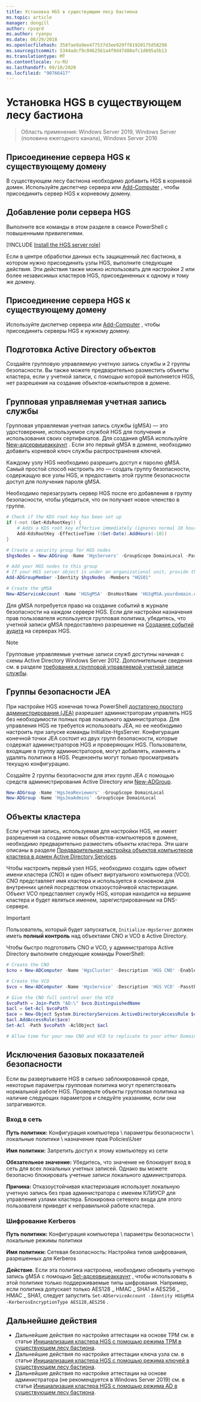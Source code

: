 ```yaml
---
title: Установка HGS в существующем лесу бастиона
ms.topic: article
manager: dongill
author: rpsqrd
ms.author: ryanpu
ms.date: 08/29/2018
ms.openlocfilehash: 358fae9a9ee477537d3ee929ff81920175d58298
ms.sourcegitcommit: 5344adcf9c0462561a4f9d47d80afc1d095a5b13
ms.translationtype: MT
ms.contentlocale: ru-RU
ms.lasthandoff: 09/18/2020
ms.locfileid: "90766417"
---
```

# <a name="install-hgs-in-an-existing-bastion-forest"></a>Установка HGS в существующем лесу бастиона

>Область применения: Windows Server 2019, Windows Server (половина ежегодного канала), Windows Server 2016


## <a name="join-the-hgs-server-to-the-existing-domain"></a>Присоединение сервера HGS к существующему домену

В существующем лесу бастиона необходимо добавить HGS в корневой домен. Используйте диспетчер сервера или [Add-Computer](https://go.microsoft.com/fwlink/?LinkId=821564) , чтобы присоединить сервер HGS к корневому домену.

## <a name="add-the-hgs-server-role"></a>Добавление роли сервера HGS

Выполните все команды в этом разделе в сеансе PowerShell с повышенными привилегиями.

[!INCLUDE [Install the HGS server role](../../../includes/guarded-fabric-install-hgs-server-role.md)]

Если в центре обработки данных есть защищенный лес бастиона, в котором нужно присоединить узлы HGS, выполните следующие действия.
Эти действия также можно использовать для настройки 2 или более независимых кластеров HGS, присоединенных к одному и тому же домену.

## <a name="join-the-hgs-server-to-the-existing-domain"></a>Присоединение сервера HGS к существующему домену

Используйте диспетчер сервера или [Add-Computer](https://go.microsoft.com/fwlink/?LinkId=821564) , чтобы присоединить серверы HGS к нужному домену.

## <a name="prepare-active-directory-objects"></a>Подготовка Active Directory объектов

Создайте групповую управляемую учетную запись службы и 2 группы безопасности.
Вы также можете предварительно разместить объекты кластера, если у учетной записи, с помощью которой выполняется HGS, нет разрешения на создание объектов-компьютеров в домене.

## <a name="group-managed-service-account"></a>Групповая управляемая учетная запись службы

Групповая управляемая учетная запись службы (gMSA) — это удостоверение, используемое службой HGS для получения и использования своих сертификатов. Для создания gMSA используйте [New-адсервицеаккаунт](/powershell/module/addsadministration/new-adserviceaccount?view=win10-ps) .
Если это первый gMSA в домене, необходимо добавить корневой ключ службы распространения ключей.

Каждому узлу HGS необходимо разрешить доступ к паролю gMSA.
Самый простой способ настроить это — создать группу безопасности, содержащую все узлы HGS, и предоставить этой группе безопасности доступ для получения пароля gMSA.

Необходимо перезагрузить сервер HGS после его добавления в группу безопасности, чтобы убедиться, что он получает новое членство в группе.

```powershell
# Check if the KDS root key has been set up
if (-not (Get-KdsRootKey)) {
    # Adds a KDS root key effective immediately (ignores normal 10 hour waiting period)
    Add-KdsRootKey -EffectiveTime ((Get-Date).AddHours(-10))
}

# Create a security group for HGS nodes
$hgsNodes = New-ADGroup -Name 'HgsServers' -GroupScope DomainLocal -PassThru

# Add your HGS nodes to this group
# If your HGS server object is under an organizational unit, provide the full distinguished name instead of "HGS01"
Add-ADGroupMember -Identity $hgsNodes -Members "HGS01"

# Create the gMSA
New-ADServiceAccount -Name 'HGSgMSA' -DnsHostName 'HGSgMSA.yourdomain.com' -PrincipalsAllowedToRetrieveManagedPassword $hgsNodes
```

Для gMSA потребуется право на создание событий в журнале безопасности на каждом сервере HGS.
Если для настройки назначения прав пользователя используется групповая политика, убедитесь, что учетной записи gMSA предоставлено разрешение на [Создание событий аудита](/previous-versions/windows/it-pro/windows-server-2012-R2-and-2012/dn221956%28v=ws.11%29) на серверах HGS.

> [!NOTE]
> Групповые управляемые учетные записи служб доступны начиная с схемы Active Directory Windows Server 2012.
> Дополнительные сведения см. в разделе [требования к групповой управляемой учетной записи службы](/previous-versions/windows/it-pro/windows-server-2012-R2-and-2012/jj128431(v=ws.11)).

## <a name="jea-security-groups"></a>Группы безопасности JEA

При настройке HGS конечная точка PowerShell [достаточно простого администрирования (JEA)](/powershell/scripting/learn/remoting/jea/overview) разрешает администраторам управлять HGS без необходимости полных прав локального администратора.
Для управления HGS не требуется использовать JEA, но ее необходимо настроить при запуске команды Initialize-HgsServer.
Конфигурация конечной точки JEA состоит из двух групп безопасности, которые содержат администраторов HGS и проверяющих HGS.
Пользователи, входящие в группу администраторов, могут добавлять, изменять и удалять политики в HGS. Рецензенты могут только просматривать текущую конфигурацию.

Создайте 2 группы безопасности для этих групп JEA с помощью средств администрирования Active Directory или [New-ADGroup](/powershell/module/addsadministration/new-adgroup?view=win10-ps).

```powershell
New-ADGroup -Name 'HgsJeaReviewers' -GroupScope DomainLocal
New-ADGroup -Name 'HgsJeaAdmins' -GroupScope DomainLocal
```

## <a name="cluster-objects"></a>Объекты кластера

Если учетная запись, используемая для настройки HGS, не имеет разрешения на создание новых объектов-компьютеров в домене, необходимо предварительно разместить объекты кластера.
Эти шаги описаны в разделе [Предварительная настройка объектов компьютеров кластера в домен Active Directory Services](/previous-versions/windows/it-pro/windows-server-2012-R2-and-2012/dn466519(v=ws.11)).

Чтобы настроить первый узел HGS, необходимо создать один объект имени кластера (CNO) и один объект виртуального компьютера (VCO).
CNO представляет имя кластера и используется в основном для внутренних целей посредством отказоустойчивой кластеризации.
Объект VCO представляет службу HGS, которая находится на вершине кластера и будет являться именем, зарегистрированным на DNS-сервере.

> [!IMPORTANT]
> Пользователь, который будет запускаться, `Initialize-HgsServer` должен иметь **полный контроль** над объектами CNO и VCO в Active Directory.

Чтобы быстро подготовить CNO и VCO, у администратора Active Directory выполните следующие команды PowerShell:

```powershell
# Create the CNO
$cno = New-ADComputer -Name 'HgsCluster' -Description 'HGS CNO' -Enabled $false -Passthru

# Create the VCO
$vco = New-ADComputer -Name 'HgsService' -Description 'HGS VCO' -Passthru

# Give the CNO full control over the VCO
$vcoPath = Join-Path "AD:\" $vco.DistinguishedName
$acl = Get-Acl $vcoPath
$ace = New-Object System.DirectoryServices.ActiveDirectoryAccessRule $cno.SID, "GenericAll", "Allow"
$acl.AddAccessRule($ace)
Set-Acl -Path $vcoPath -AclObject $acl

# Allow time for your new CNO and VCO to replicate to your other Domain Controllers before continuing
```

## <a name="security-baseline-exceptions"></a>Исключения базовых показателей безопасности

Если вы развертываете HGS в сильно заблокированной среде, некоторые параметры групповая политика могут препятствовать нормальной работе HGS.
Проверьте объекты групповая политика на наличие следующих параметров и следуйте указаниям, если они затрагиваются.

### <a name="network-logon"></a>Вход в сеть

**Путь политики:** Конфигурация компьютера \ параметры безопасности \ локальные политики \ назначение прав Policies\User

**Имя политики:** Запретить доступ к этому компьютеру из сети

**Обязательное значение:** Убедитесь, что значение не блокирует вход в сеть для всех локальных учетных записей. Однако вы можете безопасно блокировать учетные записи локального администратора.

**Причина:** Отказоустойчивая кластеризация использует локальную учетную запись без прав администратора с именем КЛИУСР для управления узлами кластера. Блокировка сетевого входа для этого пользователя приведет к неправильной работе кластера.

### <a name="kerberos-encryption"></a>Шифрование Kerberos

**Путь политики:** Конфигурация компьютера \ параметры безопасности \ локальные режимы политики

**Имя политики:** Сетевая безопасность: Настройка типов шифрования, разрешенных для Kerberos

**Действие**. Если эта политика настроена, необходимо обновить учетную запись gMSA с помощью [Set-адсервицеаккаунт](/powershell/module/addsadministration/set-adserviceaccount?view=win10-ps) , чтобы использовать в этой политике только поддерживаемые типы шифрования. Например, если политика допускает только AES128 \_ HMAC \_ SHA1 и AES256 \_ HMAC \_ SHA1, следует запустить `Set-ADServiceAccount -Identity HGSgMSA -KerberosEncryptionType AES128,AES256` .



## <a name="next-steps"></a>Дальнейшие действия

- Дальнейшие действия по настройке аттестации на основе TPM см. в статье [Инициализация кластера HGS с помощью режима TPM в существующем лесу бастиона](guarded-fabric-initialize-hgs-tpm-mode-bastion.md).
- Дальнейшие действия по настройке аттестации ключа узла см. в статье [Инициализация кластера HGS с помощью режима ключей в существующем лесу бастиона](guarded-fabric-initialize-hgs-key-mode-bastion.md).
- Дальнейшие действия по настройке аттестации на основе администратора (не рекомендуется в Windows Server 2019) см. в статье [Инициализация кластера HGS с помощью режима AD в существующем лесу бастиона](guarded-fabric-initialize-hgs-ad-mode-bastion.md).